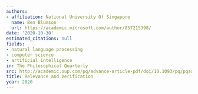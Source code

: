 ```yaml
---
authors:
- affiliation: National University Of Singapore
  name: Ben Blumson
  url: https://academic.microsoft.com/author/857215398/
date: '2020-10-30'
estimated_citations: null
fields:
- natural language processing
- computer science
- artificial intelligence
in: The Philosophical Quarterly
src: http://academic.oup.com/pq/advance-article-pdf/doi/10.1093/pq/pqaa071/34068283/pqaa071.pdf
title: Relevance and Verification
year: 2020
---
```

